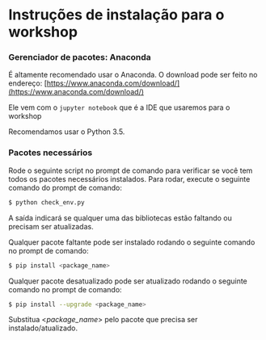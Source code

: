 # Instruções de instalação para o workshop


### Gerenciador de pacotes: Anaconda

É altamente recomendado usar o Anaconda. O download pode ser feito no endereço:
[https://www.anaconda.com/download/](https://www.anaconda.com/download/)

Ele vem com o `jupyter notebook` que é a IDE que usaremos para o workshop

Recomendamos usar o Python 3.5.

### Pacotes necessários

Rode o seguinte script no prompt de comando para verificar se você tem todos os pacotes necessários instalados.
Para rodar, execute o seguinte comando do prompt de comando:

```sh
$ python check_env.py
```

A saída indicará se qualquer uma das bibliotecas estão faltando ou precisam ser atualizadas.

Qualquer pacote faltante pode ser instalado rodando o seguinte comando no prompt de comando:


```sh
$ pip install <package_name> 
```

Qualquer pacote desatualizado pode ser atualizado rodando o seguinte comando no prompt de comando:

```sh
$ pip install --upgrade <package_name> 
```

Substitua <*package_name*> pelo pacote que precisa ser instalado/atualizado. 

